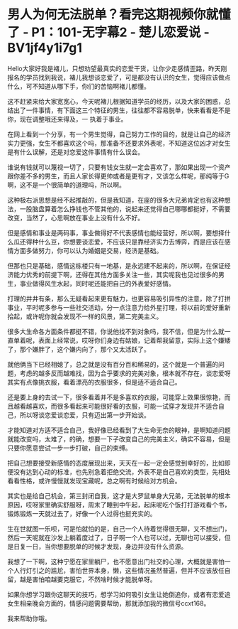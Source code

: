 # 男人为何无法脱单？看完这期视频你就懂了 - P1：101-无字幕2 - 楚儿恋爱说 - BV1jf4y1i7g1

Hello大家好我是褚儿，只想劝望最真实的恋爱干货，让你少走感情歪路，昨天刚报名的学员找到我说，褚儿我想谈恋爱了，可是都没有认识的女生，觉得应该做点什么，可不知道从哪下手，你们的苦恼啊褚儿都懂。

这不赶紧来给大家宽宽心，今天呢褚儿根据知道学员的经历，以及大家的困惑，总结出了一件事情，有下面这三个特征的男生，往往都不容易脱单，快来看看是不是你，现在调整哦还来得及，一 执着于事业。

在网上看到一个分享，有一个男生觉得，自己努力工作的目的，就是让自己的经济实力更强，女生不都喜欢这个吗，那准备不还要求外表呢，不知道这位凶才对女生是有什么误解，还是对恋爱这件事情有什么误会。

谁说有钱就可以蔑视一切了，只要有钱女生就一定会喜欢了，那如果出现一个资产跟你差不多的男生，而且人家长得更帅或者是更有才，又该怎么样呢，那纯等于G啊，这不是一个很简单的道理吗，所以啊。

这种极右派思想是经不起推敲的，但是我知道，在座的很多大兄弟肯定也有这种想法，一股脑盘算着怎么挣钱也不管其他的，说起来还觉得自己哪哪都挺好，不需要改变，当然了，心思啊放在事业上没有什么不好。

但是感情和事业是两码事，事业做得好不代表感情也能经营好，所以啊，要想择什么瓜还得种什么豆，你想要谈恋爱，不应该只是靠经济实力去博弈，而是应该在感情方面多做努力，你可以认为婚姻是交易，经济是基础。

但那也只是基础，感情这栋楼只有一地基，是永远建不起来的，所以啊，在保证经济能力优秀的前提下啊，还得在其他方面多关注一些，其实呢我也见过很多的男生，事业做得风生水起，同时呢还能把自己的外表爱好感情。

打理的井井有条，那么无疑看起来更有魅力，也更容易吸引异性的注意，除了打拼事业，平时呢多参与一些社交活动，分一点注意力给外星打理，将以前的爱好重新拾起，或许呢你就会发现不一样的风景，第二完美主义。

很多大生命各方面条件都挺不错，你说他找不到对象吗，我不信，但是为什么就一直单着呢，表面上经常说，哎呀你们身边有姑娘，记着帮我留意，实际上这个嫌矮了，那个嫌胖了，这个嫌内向了，那个又太活跃了。

就他俩当下已经相媳了，总之就是没有百分百和稀易的，这个就是一个普遍的问题，考虑的越多反而越难找，因为合乎要求的完美对象，根本就不存在，谈恋爱呀其实有点像挑衣服，看着漂亮的衣服很多，但是适不适合自己。

还是要上身的去试一下，很多看着并不是多喜欢的衣服，可能穿上效果很惊艳，而且越看越喜欢，而很多看起来可能很好看的衣服，可能一试穿才发现并不适合自己，所以呀谈恋爱谈恋爱，只有迈出第一步开始谈。

才能知道对方适不适合自己，我好像已经看到了大生命无奈的眼神，是啊知道问题就能改变吗，太难了，的确，想要一下子改变自己的完美主义，确实不容易，但是只要你愿意尝试一步一步打破，自己的束缚。

把自己想要接受新感情的态度展现出来，天天在一起一定会感觉到幸好的，比如即便没有达到心动的标准，也先别急着拒绝交流，外表不是自己喜欢的类型，先相处看看性格，或许慢慢就发现宝藏呢，总之啊有时候给对方机会。

其实也是给自己机会，第三封闭自我，这才是大罗鼠单身大兄弟，无法脱单的根本原因，哎呀家里确实舒服呀，周末了睡到中午起，起床呢吃个饭打打游戏看个书，锻炼锻炼一天就过去了，好像一个人过得也挺充实的。

生在世就图一乐呗，可是怕就怕的是，自己一个人待着觉得很无聊，又不想出门，然后一天呢就在沙发上躺着度过了，日子啊一个人也可以过，无聊也可以接受，但是日复一日，当你想要脱单的时候才发现，身边并没有什么资源。

我想了一下啊，这种宁愿在家里躺尸，也不愿意出门社交的心理，大概就是害怕一个人行灯引之的尴尬，害怕世界本身，懒，这些情况虽然普遍，但并不应该放任自留，越是害怕咱越要克服它，不然啥时候才能脱单呀。

如果你想学习跟你这聊天的技巧，想学习如何吸引女生让她倒追你，或者有恋爱追女生相亲晚会方面的，情感问题需要帮助，那就添加我的微信号ccxt168。

我来帮助你哦。